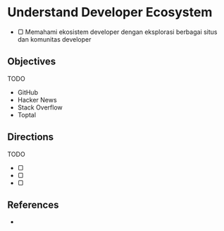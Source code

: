 # Understand Developer Ecosystem

- ▢ Memahami ekosistem developer dengan eksplorasi berbagai situs dan komunitas developer

## Objectives

TODO

- GitHub
- Hacker News
- Stack Overflow
- Toptal

## Directions

TODO

- ▢
- ▢
- ▢

## References

-
